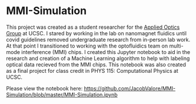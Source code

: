 # MMI-Simulation

This project was created as a student researcher for the [Applied Optics Group](https://photon.soe.ucsc.edu/index.htm) at UCSC. I stared by working in the lab on nanomagnet fluidics until covid guidelines removed undergraduate research from in-person lab work. At that point I transitioned to working with the optofluidics team on multi-mode interference (MMI) chips. I created this Jupyter notebook to aid in the research and creation of a Machine Learning algorithm to help with labeling optical data recieved from the MMI chips. This notebook was also created as a final project for class credit in PHYS 115: Computational Physics at UCSC.

Please view the notebook here: https://github.com/JacobValore/MMI-Simulation/blob/master/MMI-Simulation.ipynb
